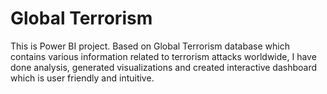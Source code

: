 # Global Terrorism 
This is Power BI project. Based on Global Terrorism database which contains various information related to terrorism attacks worldwide, I have done analysis, generated visualizations and created interactive dashboard which is user friendly and intuitive.
